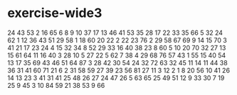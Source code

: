 # exercise-wide3
24
43
53
2
16
65
6
8
9
10
37
17
13
46
41
53
35
28
17
22
33
35
66
5
32
24
62
1
12
36
43
51
29
58
1
18
60
20
22
2
22
23
76
2
29
58
67
69
9
14
15
70
3
41
21
17
23
24
4
15
32
34
8
52
29
33
16
40
38
23
8
60
5
10
20
70
32
27
13
15
61
64
11
16
40
3
28
10
5
27
22
5
62
7
38
4
29
68
76
57
43
1
55
15
40
54
13
17
35
69
43
46
51
64
87
3
28
42
30
54
24
32
72
63
32
45
11
14
11
44
38
36
31
41
60
71
21
6
2
31
58
59
27
39
23
56
81
27
11
3
12
2
1
8
20
56
10
41
26
14
13
23
3
41
31
41
25
48
26
27
24
47
26
5
63
65
25
49
51
12
9
33
30
7
19
25
9
45
3
10
84
59
21
38
53
9
66
